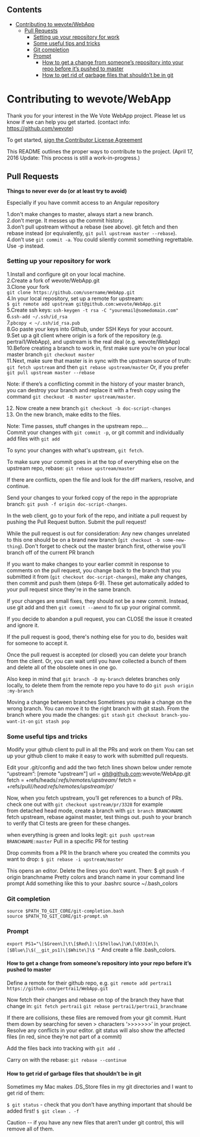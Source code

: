 <!-- START doctoc generated TOC please keep comment here to allow auto update -->
<!-- DON'T EDIT THIS SECTION, INSTEAD RE-RUN doctoc TO UPDATE -->
## Contents

- [Contributing to wevote/WebApp](#contributing-to-wevotewebapp)
  - [Pull Requests](#pull-requests)
    - [Setting up your repository for work](#setting-up-your-repository-for-work)
    - [Some useful tips and tricks](#some-useful-tips-and-tricks)
    - [Git completion](#git-completion)
    - [Prompt](#prompt)
      - [How to get a change from someone’s repository into your repo before it’s pushed to master](#how-to-get-a-change-from-someone%E2%80%99s-repository-into-your-repo-before-it%E2%80%99s-pushed-to-master)
      - [How to get rid of garbage files that shouldn’t be in git](#how-to-get-rid-of-garbage-files-that-shouldn%E2%80%99t-be-in-git)

<!-- END doctoc generated TOC please keep comment here to allow auto update -->

# Contributing to wevote/WebApp

Thank you for your interest in the We Vote WebApp project. Please let us know if we can help you get started.
 (contact info: https://github.com/wevote)

To get started, [sign the Contributor License Agreement](https://www.clahub.com/agreements/wevote/WebApp)

This README outlines the proper ways to contribute to the project. 
(April 17, 2016 Update: This process is still a work-in-progress.)

## Pull Requests

**Things to never ever do (or at least try to avoid)**

Especially if you have commit access to an Angular repository

1.don't make changes to master, always start a new branch.  
2.don’t merge. It messes up the commit history.  
3.don’t pull upstream without 
a rebase (see above). git fetch and then rebase
  instead (or equivalently, `git pull upstream master --rebase`).   
4.don’t use `git commit -a`. You could silently commit something regrettable. Use -p instead.

### Setting up your repository for work

1.Install and configure git on your local machine.  
2.Create a fork of wevote/WebApp.git  
3.Clone your fork  
`git clone https://github.com/username/WebApp.git`  
4.In your local repository, set up a remote for upstream:  
`$ git remote add upstream git@github.com:wevote/WebApp.git`  
5.Create ssh keys: `ssh-keygen -t rsa -C "youremail@somedomain.com"`  
6.`ssh-add ~/.ssh/id_rsa`  
7.`pbcopy < ~/.ssh/id_rsa.pub`  
8.Go paste your keys into Github, under SSH Keys for your account.  
9.Set up a git client where origin is a fork of the repository (e.g.
  pertrai1/WebApp), and upstream is the real deal (e.g. wevote/WebApp) 
10.Before creating a branch to work in, first make sure you’re on your local
   master branch `git checkout master`  
11.Next, make sure that master is in sync with the upstream source of truth:
   `git fetch upstream` and then `git rebase upstream/master` Or, if you prefer
	`git pull upstream master --rebase`  
    
Note: if there’s a conflicting commit in the history of your master branch, you
can destroy your branch and replace it with a fresh copy using the command  `git
checkout -B master upstream/master`.  

12. Now create a new branch `git checkout -b doc-script-changes`  
13. On the new branch, make edits to the files.   

Note: Time passes, stuff changes in the upstream repo....  
Commit your changes with `git commit -p`, or git commit and individually add
files with `git add`  

To sync your changes with what's upstream, `git fetch`.   

To make sure your commit goes in at the top of everything else on the upstream
repo, rebase: `git rebase upstream/master`  

If there are conflicts, open the file and look for the diff markers, resolve, and continue.

Send your changes to your forked copy of the repo in the appropriate branch:
`git push -f origin doc-script-changes`.  

In the web client, go to your fork of the repo, and initiate a pull request by pushing the Pull Request button. Submit the pull request!

While the pull request is out for consideration:
Any new changes unrelated to this one should be on a brand new branch (`git
checkout -b some-new-thing`). Don't forget to check out the master branch first, otherwise you'll branch off of the current PR branch

If you want to make changes to your earlier commit in response to comments on
the pull request, you change back to the branch that you submitted it from (`git
checkout doc-script-changes`), make any changes, then commit and push them (steps 6-9). These get automatically added to your pull request since they're in the same branch.

If your changes are small fixes, they should not be a new commit. Instead, use
git add and then `git commit --amend` to fix up your original commit. 

If you decide to abandon a pull request, you can CLOSE the issue it created and ignore it.  

If the pull request is good, there's nothing else for you to do, besides wait for someone to accept it. 

Once the pull request is accepted (or closed) you can delete your branch from the client. Or, you can wait until you have collected a bunch of them and delete all of the obsolete ones in one go.

Also keep in mind that `git branch -D my-branch` deletes branches only locally, to delete them from the remote repo you have to do `git push origin :my-branch`

Moving a change between branches
Sometimes you make a change on the wrong branch. You can move it to the right branch with git stash. From the branch where you made the changes:
`git stash`
`git checkout branch-you-want-it-on`
`git stash pop`


### Some useful tips and tricks

Modify your github client to pull in all the PRs and work on them
You can set up your github client to make it easy to work with submitted pull requests.

Edit your .git/config and add the two fetch lines shown below under remote “upstream”:
[remote "upstream"]
        url = git@github.com:wevote/WebApp.git
        fetch = +refs/heads/*:refs/remotes/upstream/*
        fetch = +refs/pull/*/head:refs/remotes/upstream/pr/* 

Now, when you fetch upstream, you’ll get references to a bunch of PRs.
check one out with `git checkout upstream/pr/3328` for example  
from detached head mode, create a branch with `git branch BRANCHNAME`
fetch upstream, rebase against master, test things out. 
push to your branch to verify that CI tests are green for these changes.

when everything is green and looks legit: 
`git push upstream BRANCHNAME:master`
Pull in a specific PR for testing

Drop commits from a PR
In the branch where you created the commits you want to drop:
`$ git rebase -i upstream/master`

This opens an editor. Delete the lines you don’t want. Then:
	$ git push -f origin branchname
Pretty colors and branch name in your command line prompt
Add something like this to your .bashrc
source ~/.bash_colors

### Git completion
`source $PATH_TO_GIT_CORE/git-completion.bash`  
`source $PATH_TO_GIT_CORE/git-prompt.sh`

### Prompt
`export
PS1="\[$Green\]\t\[$Red\]:\[$Yellow\]\W\[\033[m\]\[$Blue\]\$(__git_ps1)\[$White\]\$
"`
And create a file .bash_colors.

#### How to get a change from someone’s repository into your repo before it’s pushed to master
Define a remote for their github repo, e.g. 
`git remote add pertrai1 https://github.com/pertrai1/WebApp.git`

Now fetch their changes and rebase on top of the branch they have that change in:
`git fetch pertrai1`
`git rebase pertrai1/pertrai1_branchname`

If there are collisions, these files are removed from your git commit. Hunt them down by searching for seven > characters ‘>>>>>>>’ in your project. Resolve any conflicts in your editor. git status will also show the affected files (in red, since they’re not part of a commit)

Add the files back into tracking with `git add .`

Carry on with the rebase: `git rebase --continue`

#### How to get rid of garbage files that shouldn’t be in git

Sometimes my Mac makes .DS_Store files in my git directories and I want to get rid of them:

`$ git status` - check that you don’t have anything important that should be added first!
`$ git clean . -f`

Caution -- if you have any new files that aren’t under git control, this will remove all of them.

